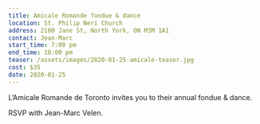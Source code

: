 ```yaml
---
title: Amicale Romande fondue & dance
location: St. Philip Neri Church
address: 2100 Jane St, North York, ON M3M 1A1
contact: Jean-Marc
start_time: 7:00 pm
end_time: 10:00 pm
teaser: /assets/images/2020-01-25-amicale-teaser.jpg
cost: $35
date: 2020-01-25
---
```


L’Amicale Romande de Toronto invites you to their annual fondue & dance.

RSVP with Jean-Marc Velen.
